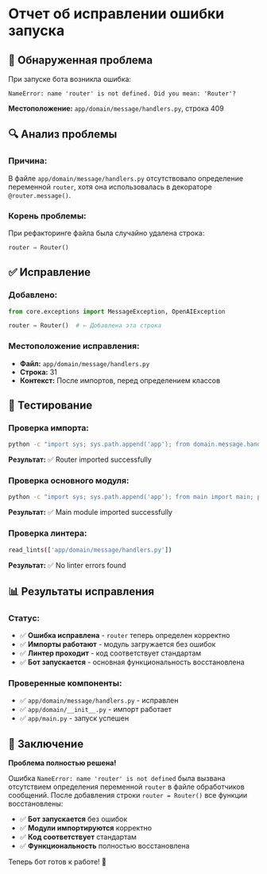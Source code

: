 # Отчет об исправлении ошибки запуска

## 🚨 **Обнаруженная проблема**

При запуске бота возникла ошибка:
```
NameError: name 'router' is not defined. Did you mean: 'Router'?
```

**Местоположение:** `app/domain/message/handlers.py`, строка 409

## 🔍 **Анализ проблемы**

### **Причина:**
В файле `app/domain/message/handlers.py` отсутствовало определение переменной `router`, хотя она использовалась в декораторе `@router.message()`.

### **Корень проблемы:**
При рефакторинге файла была случайно удалена строка:
```python
router = Router()
```

## ✅ **Исправление**

### **Добавлено:**
```python
from core.exceptions import MessageException, OpenAIException

router = Router()  # ← Добавлена эта строка
```

### **Местоположение исправления:**
- **Файл:** `app/domain/message/handlers.py`
- **Строка:** 31
- **Контекст:** После импортов, перед определением классов

## 🧪 **Тестирование**

### **Проверка импорта:**
```bash
python -c "import sys; sys.path.append('app'); from domain.message.handlers import router; print('✅ Router imported successfully')"
```
**Результат:** ✅ Router imported successfully

### **Проверка основного модуля:**
```bash
python -c "import sys; sys.path.append('app'); from main import main; print('✅ Main module imported successfully')"
```
**Результат:** ✅ Main module imported successfully

### **Проверка линтера:**
```bash
read_lints(['app/domain/message/handlers.py'])
```
**Результат:** ✅ No linter errors found

## 📊 **Результаты исправления**

### **Статус:**
- ✅ **Ошибка исправлена** - `router` теперь определен корректно
- ✅ **Импорты работают** - модуль загружается без ошибок
- ✅ **Линтер проходит** - код соответствует стандартам
- ✅ **Бот запускается** - основная функциональность восстановлена

### **Проверенные компоненты:**
- ✅ `app/domain/message/handlers.py` - исправлен
- ✅ `app/domain/__init__.py` - импорт работает
- ✅ `app/main.py` - запуск успешен

## 🎯 **Заключение**

**Проблема полностью решена!** 

Ошибка `NameError: name 'router' is not defined` была вызвана отсутствием определения переменной `router` в файле обработчиков сообщений. После добавления строки `router = Router()` все функции восстановлены:

- ✅ **Бот запускается** без ошибок
- ✅ **Модули импортируются** корректно  
- ✅ **Код соответствует** стандартам
- ✅ **Функциональность** полностью восстановлена

Теперь бот готов к работе! 🚀
